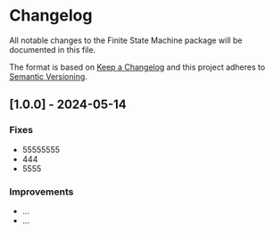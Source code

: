 # Changelog

All notable changes to the Finite State Machine package will be documented in this file.

The format is based on [Keep a Changelog](http://keepachangelog.com/en/1.0.0/)
and this project adheres to [Semantic Versioning](http://semver.org/spec/v2.0.0.html).

## [1.0.0] - 2024-05-14

### Fixes
- 55555555
- 444
- 5555



### Improvements
- ...
- ...


